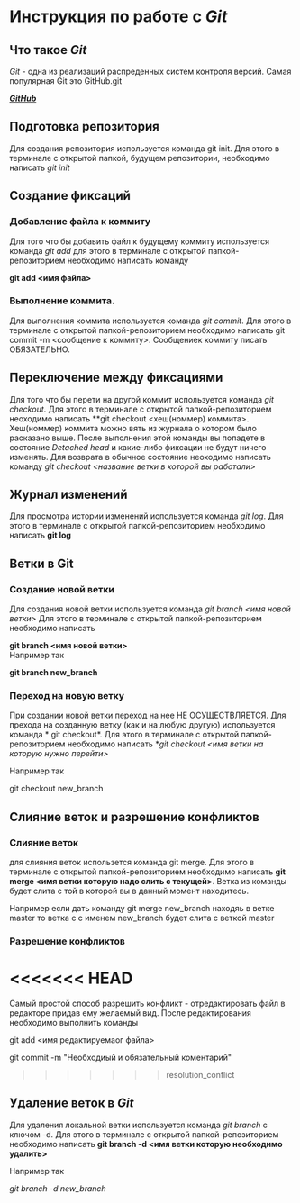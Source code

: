 #  Инструкция по работе с *Git*

## Что такое *Git*

*Git* - одна из реализаций распреденных систем контроля версий. Самая популярная Git это GitHub.git

**[_GitHub_](https:\\GitHub.com)**

## Подготовка репозитория

Для создания репозитория используется команда git init. Для этого в терминале с открытой папкой, будущем репозитории, необходимо написать *git init*

## Создание фиксаций

### Добавление файла к коммиту

Для того что бы добавить файл к будущему коммиту используется команда *git add*
для этого в терминале с открытой папкой-репозиторием необходимо написать команду 

**git add <имя файла>**

### Выполнение коммита.

Для выполнения коммита используется команда *git commit*. Для этого в терминале с открытой папкой-репозиторием необходимо написать 
git commit -m <сообщение к коммиту>. Сообщениек коммиту писать ОБЯЗАТЕЛЬНО.

## Переключение между фиксациями

Для того что бы перети на другой коммит используется команда *git checkout*. Для этого в терминале с открытой папкой-репозиторием неоходимо написать 
**git checkout <хеш(номмер) коммита>. Хеш(номмер) коммита можно вять из журнала о котором было расказано выше. После выполнения этой команды вы попадете в состояние *Detached head* и какие-либо фиксации не будут ничего изменять. Для возврата в обычное состояние неоходимо написать команду  *git checkout <название ветки в которой вы работали>*

## Журнал изменений

Для просмотра истории изменений используется команда *git log*. Для этого в терминале с открытой папкой-репозиторием необходимо написать **git log**

## Ветки в Git

### Создание новой ветки

Для создания новой ветки используется команда *git branch <имя новой ветки>*
Для этого в терминале с открытой папкой-репозиторием необходимо написать 

**git branch <имя новой ветки>**  
Например так

**git branch new_branch**

### Переход на новую ветку

При создании новой ветки переход на нее НЕ ОСУЩЕСТВЛЯЕТСЯ. Для прехода на созданную ветку (как и на любую другую) используется команда * git checkout*. Для этого в терминале с открытой папкой-репозиторием необходимо написать 
**git checkout <имя ветки на которую нужно перейти>*

Например так 

git checkout new_branch


## Слияние веток и разрешение конфликтов

### Слияние веток

для слияния веток использется команда git merge. Для этого в терминале с открытой папкой-репозиторием необходимо написать **git merge <имя ветки которую надо слить с текущей>**. Ветка из команды будет слита с той в которой вы в данный момент находитесь.

Например если дать команду git merge new_branch находяь в ветке master то ветка с с именем new_branch будет слита с веткой master

### Разрешение конфликтов

<<<<<<< HEAD
=======
Самый простой способ разрешить конфликт - отредактировать файл в редакторе придав ему желаемый вид. После редактирования необходимо выполнить команды

git add <имя редактируемаог файла>

git commit -m "Необходиый и обязательный коментарий"
>>>>>>> resolution_conflict

## Удаление веток в *Git*


Для удаления локальной ветки используется команда *git branch* с ключом -d. Для этого в терминале с открытой папкой-репозиторием необходимо написать 
**git branch -d <имя ветки которую необходимо удалить>**

Например так 

*git branch -d new_branch*




